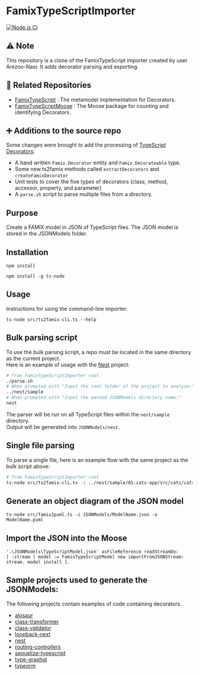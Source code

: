 # FamixTypeScriptImporter

[![Node.js CI](https://github.com/Arezoo-Nasr/FamixTypeScriptImporter/actions/workflows/node.js.yml/badge.svg)](https://github.com/Arezoo-Nasr/FamixTypeScriptImporter/actions/workflows/node.js.yml)

## :warning: Note
This repository is a clone of the FamixTypeScript importer created by user Arezoo-Nasr. It adds decorator parsing and exporting.

## 🔗 Related Repositories
- [FamixTypeScript](https://github.com/VinceDeslo/FamixTypeScript) : The metamodel implementation for Decorators.
- [FamixTypeScriptMoose](https://github.com/VinceDeslo/FamixTypeScriptMoose) : The Moose package for counting and identifying Decorators.


## ➕ Additions to the source repo

Some changes were brought to add the processing of [TypeScript Decorators](https://www.typescriptlang.org/docs/handbook/decorators.html):

- A hand written `Famix.Decorator` entity and `Famix.Decorateable` type.
- Some new ts2famix methods called `extractDecorators` and `createFamixDecorator`
- Unit tests to cover the five types of decorators (class, method, accessor, property, and parameter)
- A `parse.sh` script to parse multiple files from a directory.


## Purpose

Create a FAMIX model in JSON of TypeScript files. The JSON model is stored in the JSONModels folder.


## Installation

```
npm install
```

```
npm install -g ts-node
```


## Usage

Instructions for using the command-line importer:

```
ts-node src/ts2famix-cli.ts --help
```


## Bulk parsing script

To use the bulk parsing script, a repo must be located in the same directory as the current project.  
Here is an example of usage with the [Nest](https://github.com/nestjs/nest) project:  

```bash
# from FamixTypeScriptImporter root
./parse.sh
# When prompted with "Input the root folder of the project to analyse:"
../nest/sample
# When prompted with "Input the wanted JSONModels directory name:"
nest
```

The parser will be run on all TypeScript files within the `nest/sample` directory.  
Output will be generated into `JSONModels/nest`.    


## Single file parsing

To parse a single file, here is an example flow with the same project as the bulk script above:

```bash
# from FamixTypeScriptImporter root
ts-node src/ts2famix-cli.ts -i ../nest/sample/01-cats-app/src/cats/cats.controller.ts -o JSONModels/Cats.json
```


## Generate an object diagram of the JSON model

```
ts-node src/famix2puml.ts -i JSONModels/ModelName.json -o ModelName.puml
```


## Import the JSON into the Moose

```
'.\JSONModels\TypeScriptModel.json' asFileReference readStreamDo:
[ :stream | model := FamixTypeScriptModel new importFromJSONStream: stream. model install ].
```


## Sample projects used to generate the JSONModels:

The following projects contain examples of code containing decorators.

- [alosaur](https://github.com/alosaur/alosaur/tree/master/examples)
- [class-transformer](https://github.com/typestack/class-transformer/tree/develop/sample)
- [class-validator](https://github.com/typestack/class-validator/tree/develop/sample)
- [loopback-next](https://github.com/loopbackio/loopback-next/tree/master/examples)
- [nest](https://github.com/nestjs/nest/tree/master/sample)
- [routing-controllers](https://github.com/typestack/routing-controllers/tree/develop/sample)
- [sequelize-typescript](https://github.com/RobinBuschmann/sequelize-typescript/tree/master/examples)
- [type-graphql](https://github.com/MichalLytek/type-graphql/tree/master/examples)
- [typeorm](https://github.com/typeorm/typeorm/tree/master/sample)
